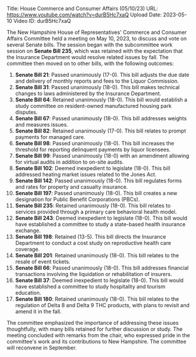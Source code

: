 Title: House Commerce and Consumer Affairs (05/10/23)
URL: https://www.youtube.com/watch?v=durB5Hc7xaQ
Upload Date: 2023-05-10
Video ID: durB5Hc7xaQ

The New Hampshire House of Representatives' Commerce and Consumer Affairs Committee held a meeting on May 10, 2023, to discuss and vote on several Senate bills. The session began with the subcommittee work session on **Senate Bill 235**, which was retained with the expectation that the Insurance Department would resolve related issues by fall. The committee then moved on to other bills, with the following outcomes:

1. **Senate Bill 21**: Passed unanimously (17-0). This bill adjusts the due date and delivery of monthly reports and fees to the Liquor Commission.
2. **Senate Bill 31**: Passed unanimously (18-0). This bill makes technical changes to laws administered by the Insurance Department.
3. **Senate Bill 64**: Retained unanimously (18-0). This bill would establish a study committee on resident-owned manufactured housing park disputes.
4. **Senate Bill 67**: Passed unanimously (18-0). This bill addresses weights and measures issues.
5. **Senate Bill 82**: Retained unanimously (17-0). This bill relates to prompt payments for managed care.
6. **Senate Bill 98**: Passed unanimously (18-0). This bill increases the threshold for reporting delinquent payments by liquor licensees.
7. **Senate Bill 99**: Passed unanimously (18-0) with an amendment allowing for virtual audits in addition to on-site audits.
8. **Senate Bill 102**: Deemed inexpedient to legislate (18-0). This bill addressed heating market issues related to the Jones Act.
9. **Senate Bill 142**: Passed unanimously (18-0). This bill regulates forms and rates for property and casualty insurance.
10. **Senate Bill 197**: Passed unanimously (18-0). This bill creates a new designation for Public Benefit Corporations (PBCs).
11. **Senate Bill 235**: Retained unanimously (18-0). This bill relates to services provided through a primary care behavioral health model.
12. **Senate Bill 243**: Deemed inexpedient to legislate (18-0). This bill would have established a committee to study a state-based health insurance exchange.
13. **Senate Bill 198**: Retained (13-5). This bill directs the Insurance Department to conduct a cost study on reproductive health care coverage.
14. **Senate Bill 201**: Retained unanimously (18-0). This bill relates to the resale of event tickets.
15. **Senate Bill 66**: Passed unanimously (18-0). This bill addresses financial transactions involving the liquidation or rehabilitation of insurers.
16. **Senate Bill 37**: Deemed inexpedient to legislate (18-0). This bill would have established a committee to study hospitality and tourism education.
17. **Senate Bill 180**: Retained unanimously (18-0). This bill relates to the regulation of Delta 8 and Delta 9 THC products, with plans to revisit and amend it in the fall.

The committee emphasized the importance of addressing these issues thoughtfully, with many bills retained for further discussion or study. The meeting concluded with remarks from the chair, who expressed pride in the committee's work and its contributions to New Hampshire. The committee will reconvene in September.
